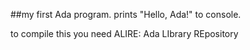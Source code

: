 ##my first Ada program. prints "Hello, Ada!" to console.


to compile this you need ALIRE: Ada LIbrary REpository
